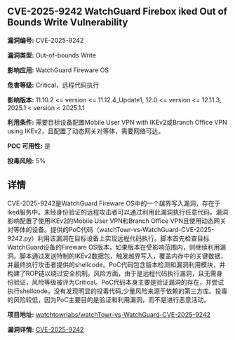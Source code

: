 ## CVE-2025-9242 WatchGuard Firebox iked Out of Bounds Write Vulnerability

**漏洞编号:** CVE-2025-9242

**漏洞类型:** Out-of-bounds Write

**影响应用:** WatchGuard Fireware OS

**危害等级:** Critical，远程代码执行

**影响版本:** 11.10.2 <= version <= 11.12.4_Update1, 12.0 <= version <= 12.11.3, 2025.1 < version < 2025.1.1

**利用条件:** 需要目标设备配置Mobile User VPN with IKEv2或Branch Office VPN using IKEv2，且配置了动态网关对等体，需要网络可达。

**POC 可用性:** 是

**投毒风险:** 5%

## 详情

CVE-2025-9242是WatchGuard Fireware OS中的一个越界写入漏洞，存在于iked服务中。未经身份验证的远程攻击者可以通过利用此漏洞执行任意代码。漏洞影响配置了使用IKEv2的Mobile User VPN和Branch Office VPN且使用动态网关对等体的设备。提供的PoC代码（watchTowr-vs-WatchGuard-CVE-2025-9242.py）利用该漏洞在目标设备上实现远程代码执行。脚本首先检查目标WatchGuard设备的Fireware OS版本，如果版本在受影响范围内，则继续利用漏洞。脚本通过发送特制的IKEv2数据包，触发越界写入，覆盖内存中的关键数据，并最终执行攻击者提供的shellcode。PoC代码包含版本检测和漏洞利用模块，并构建了ROP链以绕过安全机制。风险方面，由于是远程代码执行漏洞，且无需身份验证，风险等级被评为Critical。PoC代码本身主要是验证漏洞的存在，并尝试执行shellcode，没有发现明显的投毒代码,少量风险来源于依赖的第三方库。投毒的风险较低，因为PoC主要目的是验证和利用漏洞，而不是进行恶意活动。

**项目地址:** [watchtowrlabs/watchTowr-vs-WatchGuard-CVE-2025-9242](https://github.com/watchtowrlabs/watchTowr-vs-WatchGuard-CVE-2025-9242)

**漏洞详情:** [CVE-2025-9242](https://nvd.nist.gov/vuln/detail/CVE-2025-9242)